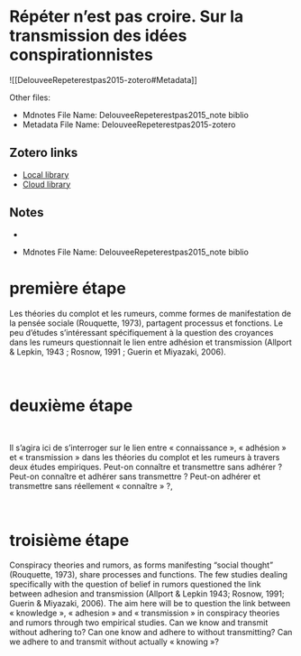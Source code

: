 # Répéter n’est pas croire. Sur la transmission des idées conspirationnistes

![[DelouveeRepeterestpas2015-zotero#Metadata]]

Other files:
* Mdnotes File Name: DelouveeRepeterestpas2015_note biblio
* Metadata File Name: DelouveeRepeterestpas2015-zotero

##  Zotero links
* [Local library](zotero://select/items/1_CLAHYQHH)
* [Cloud library](http://zotero.org/users/895735/items/CLAHYQHH)

## Notes
-

* Mdnotes File Name: DelouveeRepeterestpas2015_note biblio

# première étape

Les théories du complot et les rumeurs, comme formes de manifestation de la pensée sociale (Rouquette, 1973), partagent processus et fonctions. Le peu d’études s’intéressant spécifiquement à la question des croyances dans les rumeurs questionnait le lien entre adhésion et transmission (Allport & Lepkin, 1943 ; Rosnow, 1991 ; Guerin et Miyazaki, 2006).

 

# deuxième étape

 

Il s’agira ici de s’interroger sur le lien entre « connaissance », « adhésion » et « transmission » dans les théories du complot et les rumeurs à travers deux études empiriques. Peut-on connaître et transmettre sans adhérer ? Peut-on connaître et adhérer sans transmettre ? Peut-on adhérer et transmettre sans réellement « connaître » ?,

 

# troisième étape

Conspiracy theories and rumors, as forms manifesting “social thought” (Rouquette, 1973), share processes and functions. The few studies dealing specifically with the question of belief in rumors questioned the link between adhesion and transmission (Allport & Lepkin 1943; Rosnow, 1991; Guerin & Miyazaki, 2006). The aim here will be to question the link between « knowledge », « adhesion » and « transmission » in conspiracy theories and rumors through two empirical studies. Can we know and transmit without adhering to? Can one know and adhere to without transmitting? Can we adhere to and transmit without actually « knowing »?

 
